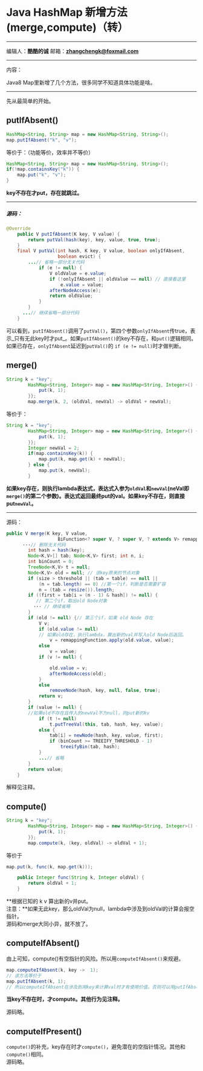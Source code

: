 # Java HashMap 新增方法(merge,compute)（转）
***
编辑人：__**酷酷的诚**__  邮箱：**zhangchengk@foxmail.com**
***
内容：

Java8 Map里新增了几个方法，很多同学不知道具体功能是啥。

---

先从最简单的开始。

## putIfAbsent()

```java
HashMap<String, String> map = new HashMap<String, String>();
map.putIfAbsent("k", "v");
```

等价于：（功能等价，效率并不等价）

```java
HashMap<String, String> map = new HashMap<String, String>();
if(!map.containsKey("k")) {
    map.put("k", "v");    
}
```

**key不存在才put，存在就跳过。**

---

##### 源码：

```java
@Override
    public V putIfAbsent(K key, V value) {
        return putVal(hash(key), key, value, true, true);
    }
    final V putVal(int hash, K key, V value, boolean onlyIfAbsent,
                   boolean evict) {
        ...// 省略一部分无关代码
            if (e != null) { 
                V oldValue = e.value;
                if (!onlyIfAbsent || oldValue == null) // 直接看这里
                    e.value = value;
                afterNodeAccess(e);
                return oldValue;
            }
        }
      ...// 继续省略一部分代码
    }
```

可以看到，`putIfAbsent()`调用了`putVal()`，第四个参数`onlyIfAbsent`传true，表示_只有无此key时才put_。如果`putIfAbsent()`的key不存在，和`put()`逻辑相同。如果已存在，`onlyIfAbsent`延迟到`putVal()`的 `if (e != null)`时才做判断。

## merge()

```java
String k = "key";
        HashMap<String, Integer> map = new HashMap<String, Integer>() {{
            put(k, 1);
        }};
        map.merge(k, 2, (oldVal, newVal) -> oldVal + newVal);
```

等价于：

```java
String k = "key";
        HashMap<String, Integer> map = new HashMap<String, Integer>() {{
            put(k, 1);
        }};
        Integer newVal = 2;
        if(map.containsKey(k)) {
            map.put(k, map.get(k) + newVal);
        } else {
            map.put(k, newVal);
        }
```

**如果key存在，则执行lambda表达式，表达式入参为`oldVal`和`newVal`(neVal即`merge()`的第二个参数)。表达式返回最终put的val。如果key不存在，则直接put`newVal`。**

---

源码：

```java
public V merge(K key, V value,
                   BiFunction<? super V, ? super V, ? extends V> remappingFunction) {
      ···// 删除无关代码
        int hash = hash(key);
        Node<K,V>[] tab; Node<K,V> first; int n, i;
        int binCount = 0;
        TreeNode<K,V> t = null;
        Node<K,V> old = null; // 该key原来的节点对象
        if (size > threshold || (tab = table) == null ||
            (n = tab.length) == 0) //第一个if，判断是否需要扩容
            n = (tab = resize()).length;
        if ((first = tab[i = (n - 1) & hash]) != null) {
           // 第二个if，取出old Node对象
          ··· // 继续省略
        }
        if (old != null) {// 第三个if，如果 old Node 存在
            V v;
            if (old.value != null)
            // 如果old存在，执行lambda，算出新的val并写入old Node后返回。
                v = remappingFunction.apply(old.value, value);
            else
                v = value;
            if (v != null) {

                old.value = v;
                afterNodeAccess(old);
            }
            else
                removeNode(hash, key, null, false, true);
            return v;
        }
        if (value != null) {
        //如果old不存在且传入的newVal不为null，则put新的kv
            if (t != null)
                t.putTreeVal(this, tab, hash, key, value);
            else {
                tab[i] = newNode(hash, key, value, first);
                if (binCount >= TREEIFY_THRESHOLD - 1)
                    treeifyBin(tab, hash);
            }
            ...// 省略
        }
        return value;
    }
```

解释见注释。

## compute()

```java
String k = "key";
        HashMap<String, Integer> map = new HashMap<String, Integer>() {{
            put(k, 1);
        }};
        map.compute(k, (key, oldVal) -> oldVal + 1);
```

等价于

```java
map.put(k, func(k, map.get(k)));

    public Integer func(String k, Integer oldVal) {
        return oldVal + 1;
    }
```

**根据已知的 k v 算出新的v并put。  
注意：**如果无此key，那么oldVal为null，lambda中涉及到oldVal的计算会报空指针。  
源码和merge大同小异，就不放了。

## computeIfAbsent()

由上可知，compute()有空指针的风险。所以用`computeIfAbsent()`来规避。

```java
map.computeIfAbsent(k, key ->  1);
// 该方法等价于
map.putIfAbsent(k, 1);
// 所以computeIfAbsent在涉及到用key来计算val时才有使用价值。否则可以用putIfAbsent代替。
```

**当key不存在时，才compute。其他行为见注释。**

源码略。

## computeIfPresent()

`compute()`的补充，key存在时才`compute()`，避免潜在的空指针情况。其他和`compute()`相同。  
源码略。